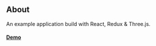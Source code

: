 ## About

An example application build with React, Redux & Three.js.

#### [Demo](http://react-threejs-example.surge.sh/)
